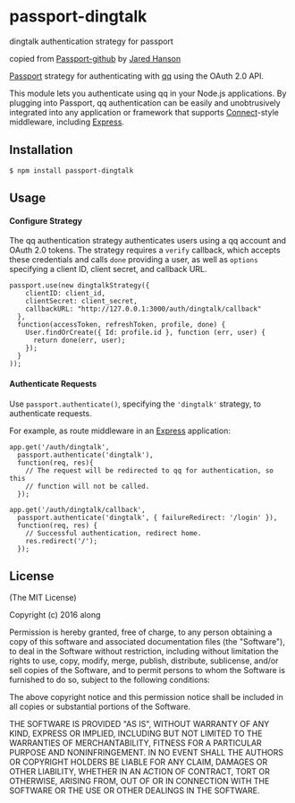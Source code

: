 # passport-dingtalk
dingtalk authentication strategy for passport

copied from [Passport-github](https://github.com/jaredhanson/passport-github) by [Jared Hanson](http://github.com/jaredhanson)

[Passport](http://passportjs.org/) strategy for authenticating with [qq](http://qq.com/)
using the OAuth 2.0 API.

This module lets you authenticate using qq in your Node.js applications.
By plugging into Passport, qq authentication can be easily and
unobtrusively integrated into any application or framework that supports
[Connect](http://www.senchalabs.org/connect/)-style middleware, including
[Express](http://expressjs.com/).

## Installation

    $ npm install passport-dingtalk

## Usage

#### Configure Strategy

The qq authentication strategy authenticates users using a qq account
and OAuth 2.0 tokens.  The strategy requires a `verify` callback, which accepts
these credentials and calls `done` providing a user, as well as `options`
specifying a client ID, client secret, and callback URL.

    passport.use(new dingtalkStrategy({
        clientID: client_id,
        clientSecret: client_secret,
        callbackURL: "http://127.0.0.1:3000/auth/dingtalk/callback"
      },
      function(accessToken, refreshToken, profile, done) {
        User.findOrCreate({ Id: profile.id }, function (err, user) {
          return done(err, user);
        });
      }
    ));

#### Authenticate Requests

Use `passport.authenticate()`, specifying the `'dingtalk'` strategy, to
authenticate requests.

For example, as route middleware in an [Express](http://expressjs.com/)
application:

    app.get('/auth/dingtalk',
      passport.authenticate('dingtalk'),
      function(req, res){
        // The request will be redirected to qq for authentication, so this
        // function will not be called.
      });

    app.get('/auth/dingtalk/callback',
      passport.authenticate('dingtalk', { failureRedirect: '/login' }),
      function(req, res) {
        // Successful authentication, redirect home.
        res.redirect('/');
      });

## License

(The MIT License)

Copyright (c) 2016 along

Permission is hereby granted, free of charge, to any person obtaining a copy of
this software and associated documentation files (the "Software"), to deal in
the Software without restriction, including without limitation the rights to
use, copy, modify, merge, publish, distribute, sublicense, and/or sell copies of
the Software, and to permit persons to whom the Software is furnished to do so,
subject to the following conditions:

The above copyright notice and this permission notice shall be included in all
copies or substantial portions of the Software.

THE SOFTWARE IS PROVIDED "AS IS", WITHOUT WARRANTY OF ANY KIND, EXPRESS OR
IMPLIED, INCLUDING BUT NOT LIMITED TO THE WARRANTIES OF MERCHANTABILITY, FITNESS
FOR A PARTICULAR PURPOSE AND NONINFRINGEMENT. IN NO EVENT SHALL THE AUTHORS OR
COPYRIGHT HOLDERS BE LIABLE FOR ANY CLAIM, DAMAGES OR OTHER LIABILITY, WHETHER
IN AN ACTION OF CONTRACT, TORT OR OTHERWISE, ARISING FROM, OUT OF OR IN
CONNECTION WITH THE SOFTWARE OR THE USE OR OTHER DEALINGS IN THE SOFTWARE.
